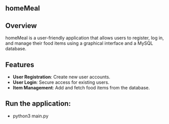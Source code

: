 ## homeMeal

## Overview
homeMeal is a user-friendly application that allows users to register, log in, and manage their food items using a graphical interface and a MySQL database.

## Features
- **User Registration**: Create new user accounts.
- **User Login**: Secure access for existing users.
- **Item Management**: Add and fetch food items from the database.

## Run the application:
- python3 main.py
